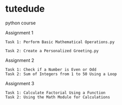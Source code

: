 # tutedude
python course

Assignment 1 

    Task 1: Perform Basic Mathematical Operations.py

    Task 2: Create a Personalized Greeting.py

Assignment 2

    Task 1: Check if a Number is Even or Odd
    Task 2: Sum of Integers from 1 to 50 Using a Loop

Assignment 3

    Task 1: Calculate Factorial Using a Function 
    Task 2: Using the Math Module for Calculations
